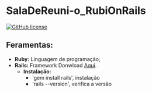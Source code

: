 # SalaDeReuni-o_RubiOnRails

[![GitHub license](https://img.shields.io/github/license/jbox-web/ajax-datatables-rails.svg)](https://github.com/jbox-web/ajax-datatables-rails/blob/master/LICENSE)


## Feramentas:
- **Ruby:** Linguagem de programação;
- **Rails:** Framework Donwload [Aqui](https://rubyinstaller.org/downloads/).
  - **Instalação:** 
    - 'gem install rails', instalação
    - 'rails --version', verifica a versão 
 

